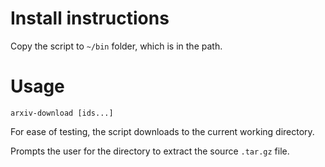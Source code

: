 



# Install instructions

Copy the script to `~/bin` folder, which is in the path.



# Usage

```
arxiv-download [ids...]
```


For ease of testing, the script downloads to the current working directory.

Prompts the user for the directory to extract the source `.tar.gz` file.
